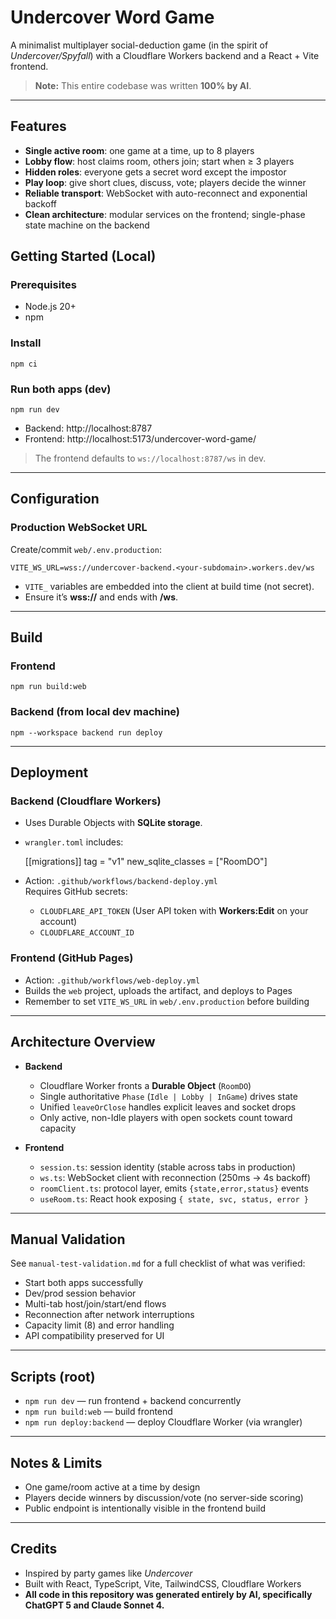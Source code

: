# Undercover Word Game

A minimalist multiplayer social-deduction game (in the spirit of *Undercover/Spyfall*) with a Cloudflare Workers backend and a React + Vite frontend.

> **Note:** This entire codebase was written **100% by AI**.

---

## Features

- **Single active room**: one game at a time, up to 8 players  
- **Lobby flow**: host claims room, others join; start when ≥ 3 players  
- **Hidden roles**: everyone gets a secret word except the impostor  
- **Play loop**: give short clues, discuss, vote; players decide the winner  
- **Reliable transport**: WebSocket with auto-reconnect and exponential backoff  
- **Clean architecture**: modular services on the frontend; single-phase state machine on the backend

## Getting Started (Local)

### Prerequisites
- Node.js 20+
- npm

### Install
    npm ci

### Run both apps (dev)
    npm run dev
- Backend: http://localhost:8787  
- Frontend: http://localhost:5173/undercover-word-game/

> The frontend defaults to `ws://localhost:8787/ws` in dev.

---

## Configuration

### Production WebSocket URL
Create/commit `web/.env.production`:

    VITE_WS_URL=wss://undercover-backend.<your-subdomain>.workers.dev/ws

- `VITE_` variables are embedded into the client at build time (not secret).  
- Ensure it’s **wss://** and ends with **/ws**.

---

## Build

### Frontend
    npm run build:web

### Backend (from local dev machine)
    npm --workspace backend run deploy

---

## Deployment

### Backend (Cloudflare Workers)
- Uses Durable Objects with **SQLite storage**.
- `wrangler.toml` includes:

    [[migrations]]
    tag = "v1"
    new_sqlite_classes = ["RoomDO"]

- Action: `.github/workflows/backend-deploy.yml`  
  Requires GitHub secrets:
  - `CLOUDFLARE_API_TOKEN` (User API token with **Workers:Edit** on your account)
  - `CLOUDFLARE_ACCOUNT_ID`

### Frontend (GitHub Pages)
- Action: `.github/workflows/web-deploy.yml`
- Builds the `web` project, uploads the artifact, and deploys to Pages
- Remember to set `VITE_WS_URL` in `web/.env.production` before building

---

## Architecture Overview

- **Backend**
  - Cloudflare Worker fronts a **Durable Object** (`RoomDO`)
  - Single authoritative `Phase` (`Idle | Lobby | InGame`) drives state
  - Unified `leaveOrClose` handles explicit leaves and socket drops
  - Only active, non-Idle players with open sockets count toward capacity

- **Frontend**
  - `session.ts`: session identity (stable across tabs in production)
  - `ws.ts`: WebSocket client with reconnection (250ms → 4s backoff)
  - `roomClient.ts`: protocol layer, emits `{state,error,status}` events
  - `useRoom.ts`: React hook exposing `{ state, svc, status, error }`

---

## Manual Validation

See `manual-test-validation.md` for a full checklist of what was verified:
- Start both apps successfully
- Dev/prod session behavior
- Multi-tab host/join/start/end flows
- Reconnection after network interruptions
- Capacity limit (8) and error handling
- API compatibility preserved for UI

---

## Scripts (root)

- `npm run dev` — run frontend + backend concurrently  
- `npm run build:web` — build frontend  
- `npm run deploy:backend` — deploy Cloudflare Worker (via wrangler)

---

## Notes & Limits

- One game/room active at a time by design
- Players decide winners by discussion/vote (no server-side scoring)
- Public endpoint is intentionally visible in the frontend build

---

## Credits

- Inspired by party games like *Undercover*  
- Built with React, TypeScript, Vite, TailwindCSS, Cloudflare Workers  
- **All code in this repository was generated entirely by AI, specifically ChatGPT 5 and Claude Sonnet 4.**
